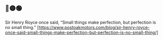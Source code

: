 🔴🟡🟢
------------------------------------------------------------------------------------
Sir Henry Royce once said, “Small things make perfection, but perfection is no small thing.”
[https://www.postoakmotors.com/blog/sir-henry-royce-once-said-small-things-make-perfection-but-perfection-is-no-small-thing/]